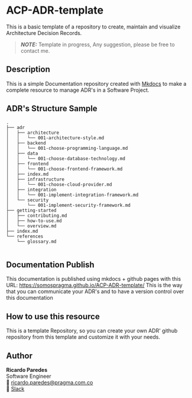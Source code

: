 # ACP-ADR-template
This is a basic template of a repository to create, maintain and visualize Architecture Decision Records.
> **_NOTE:_**  Template in progress, Any suggestion, please be free to contact me.

## Description
This is a simple Documentation repository created with [Mkdocs](https://www.mkdocs.org/) to make a complete resource to manage ADR's in a Software Project.

## ADR's Structure Sample
```
.
├── adr
│   ├── architecture
│   │   └── 001-architecture-style.md
│   ├── backend
│   │   └── 001-choose-programming-language.md
│   ├── data
│   │   └── 001-choose-database-technology.md
│   ├── frontend
│   │   └── 001-choose-frontend-framework.md
│   ├── index.md
│   ├── infrastructure
│   │   └── 001-choose-cloud-provider.md
│   ├── integration
│   │   └── 001-implement-integration-framework.md
│   └── security
│       └── 001-implement-security-framework.md
├── getting-started
│   ├── contributing.md
│   ├── how-to-use.md
│   └── overview.md
├── index.md
└── references
    └── glossary.md
    
```
## Documentation Publish
This documentation is published using mkdocs + github pages with this URL:
https://somospragma.github.io/ACP-ADR-template/
This is the way that you can communicate your ADR's and to have a version control over this documentation

## How to use this resource
This is a template Repository, so you can create your own ADR' github repository from this template and customize it with your needs. 
  

## Author

**Ricardo Paredes**  
Software Engineer  
📧 ricardo.paredes@pragma.com.co  
🔗 [Slack](https://somos-pragma.slack.com/team/U08AVG6F8LS)  
